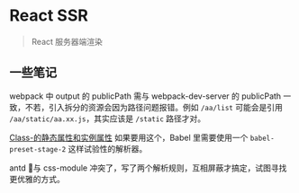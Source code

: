 # React SSR

> React 服务器端渲染

## 一些笔记

webpack 中 output 的 publicPath 需与 webpack-dev-server 的 publicPath 一致，不若，引入拆分的资源会因为路径问题报错。例如 `/aa/list` 可能会是引用 `/aa/static/aa.xx.js`，其实应该是 `/static` 路径才对。

[Class-的静态属性和实例属性](http://es6.ruanyifeng.com/#docs/class#Class-%E7%9A%84%E9%9D%99%E6%80%81%E5%B1%9E%E6%80%A7%E5%92%8C%E5%AE%9E%E4%BE%8B%E5%B1%9E%E6%80%A7) 如果要用这个，Babel 里需要使用一个 `babel-preset-stage-2` 这样试验性的解析器。

antd 与 css-module 冲突了，写了两个解析规则，互相屏蔽才搞定，试图寻找更优雅的方式。